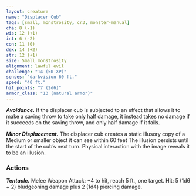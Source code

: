 ```yaml
---
layout: creature
name: "Displacer Cub"
tags: [small, monstrosity, cr3, monster-manual]
cha: 8 (-1)
wis: 12 (+1)
int: 6 (-2)
con: 11 (0)
dex: 14 (+2)
str: 12 (+1)
size: Small monstrosity
alignment: lawful evil
challenge: "14 (50 XP)"
senses: "darkvision 60 ft."
speed: "40 ft."
hit_points: "7 (2d6)"
armor_class: "13 (natural armor)"
---
```


***Avoidance.*** If the displacer cub is subjected to an effect that allows it to make a saving throw to take only half damage, it instead takes no damage if it succeeds on the saving throw, and only half damage if it fails.

***Minor Displacement.*** The displacer cub creates a static illusory copy of a Medium or smaller object it can see within 60 feet The illusion persists until the start of the cub’s next turn. Physical interaction with the image reveals it to be an illusion.

### Actions

***Tentacle.*** Melee Weapon Attack: +4 to hit, reach 5 ft., one target. Hit: 5 (1d6 + 2) bludgeoning damage plus 2 (1d4) piercing damage.